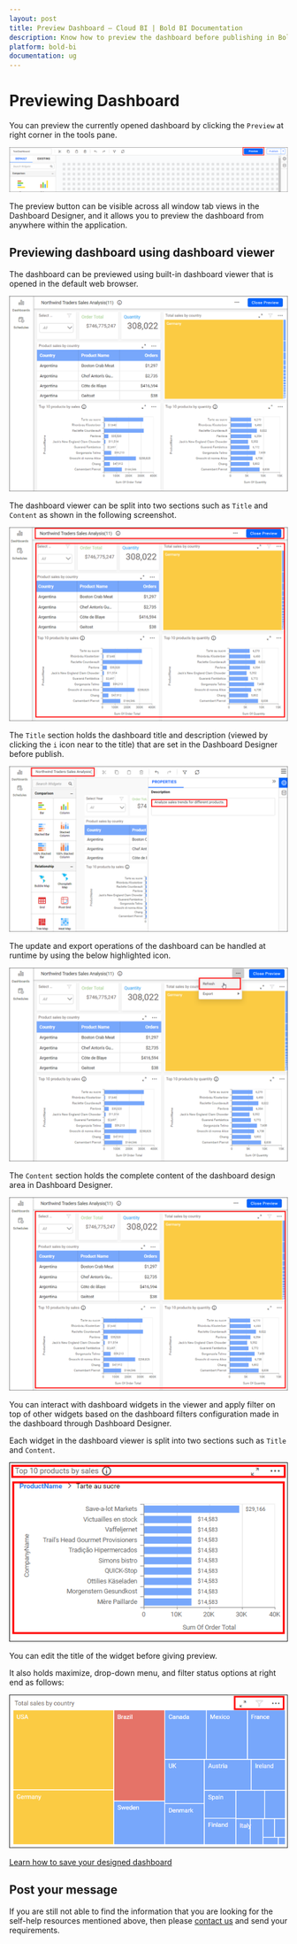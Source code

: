 ```yaml
---
layout: post
title: Preview Dashboard – Cloud BI | Bold BI Documentation
description: Know how to preview the dashboard before publishing in Bold BI Cloud site and make sure the configurations made are appropriate and meet the needs.
platform: bold-bi
documentation: ug
---
```


# Previewing Dashboard

  You can preview the currently opened dashboard by clicking the `Preview` at right corner in the tools pane.
  
  ![Preview](/static/assets/cloud/working-with-dashboards/preview-dashboards/images/preview.png)
  
  The preview button can be visible across all window tab views in the Dashboard Designer, and it allows you to preview the dashboard from anywhere within the application.
  
## Previewing dashboard using dashboard viewer

   The dashboard can be previewed using built-in dashboard viewer that is opened in the default web browser.
   
   ![Dashboard preview](/static/assets/cloud/working-with-dashboards/preview-dashboards/images/dashboardpreview.png)
   
   The dashboard viewer can be split into two sections such as `Title` and `Content` as shown in the following screenshot.
   
   ![Title and content](/static/assets/cloud/working-with-dashboards/preview-dashboards/images/titleandcontent.png)
   
   The `Title` section holds the dashboard title and description (viewed by clicking the `i` icon near to the title) that are set in the Dashboard Designer before publish.
   
   ![Dashboard title](/static/assets/cloud/working-with-dashboards/preview-dashboards/images/dashboardtitle.png)
   
   The update and export operations of the dashboard can be handled at runtime by using the below highlighted icon.
   
   ![Update dashboard](/static/assets/cloud/working-with-dashboards/preview-dashboards/images/updatedashboard.png)
   
   The `Content` section holds the complete content of the dashboard design area in Dashboard Designer.
   
   ![Dashboard content](/static/assets/cloud/working-with-dashboards/preview-dashboards/images/dashboardcontent.png)
   
   You can interact with dashboard widgets in the viewer and apply filter on top of other widgets based on the dashboard filters configuration made in the dashboard through Dashboard Designer.

   Each widget in the dashboard viewer is split into two sections such as `Title` and `Content`.
   
   ![Widget title and content](/static/assets/cloud/working-with-dashboards/preview-dashboards/images/widgettitleandcontent.png)
   
   You can edit the title of the widget before giving preview.
   
   It also holds maximize, drop-down menu, and filter status options at right end as follows:
   
   ![Maximize filter icon](/static/assets/cloud/working-with-dashboards/preview-dashboards/images/maximizefiltericon.png)


[Learn how to save your designed dashboard](/cloud-bi/working-with-dashboards/save-dashboard/)
   
## Post your message
   
   If you are still not able to find the information that you are looking for the self-help resources mentioned above, then please [contact us](https://www.boldbi.com/contact) and send your requirements.
